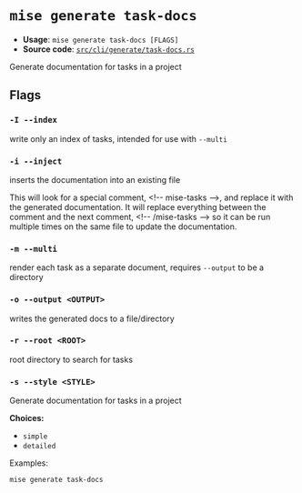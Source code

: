 # `mise generate task-docs`

- **Usage**: `mise generate task-docs [FLAGS]`
- **Source code**: [`src/cli/generate/task-docs.rs`](https://github.com/jdx/mise/blob/main/src/cli/generate/task-docs.rs)

Generate documentation for tasks in a project

## Flags

### `-I --index`

write only an index of tasks, intended for use with `--multi`

### `-i --inject`

inserts the documentation into an existing file

This will look for a special comment, &lt;!-- mise-tasks -->, and replace it with the generated documentation.
It will replace everything between the comment and the next comment, &lt;!-- /mise-tasks --> so it can be
run multiple times on the same file to update the documentation.

### `-m --multi`

render each task as a separate document, requires `--output` to be a directory

### `-o --output <OUTPUT>`

writes the generated docs to a file/directory

### `-r --root <ROOT>`

root directory to search for tasks

### `-s --style <STYLE>`

Generate documentation for tasks in a project

**Choices:**

- `simple`
- `detailed`

Examples:

    mise generate task-docs
